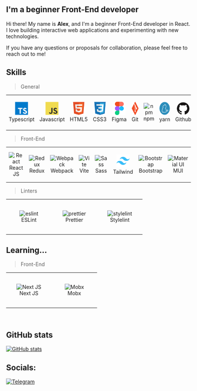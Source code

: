 ## I'm a beginner Front-End developer 
Hi there! My name is **Alex**, and I'm a beginner Front-End developer in React. I love building interactive web applications and experimenting with new technologies.

If you have any questions or proposals for collaboration, please feel free to reach out to me!
<br>

## Skills

>General

<table width='100%'>
  <tr>
    <td align="center" width="110" height="90">
      <img src="https://raw.githubusercontent.com/devicons/devicon/1119b9f84c0290e0f0b38982099a2bd027a48bf1/icons/typescript/typescript-original.svg" width="36" height="36" alt="typescript" />
      <br>Typescript
    </td>
    <td align="center" width="110" height="90">
      <img src="https://raw.githubusercontent.com/devicons/devicon/1119b9f84c0290e0f0b38982099a2bd027a48bf1/icons/javascript/javascript-original.svg" width="36" height="36" alt="javascript" />
      <br>Javascript
    </td>
    <td align="center" width="110" height="90">
      <img src="https://github.com/devicons/devicon/blob/master/icons/html5/html5-original.svg" width="36" height="36" alt="html" />
      <br>HTML5
    </td>
        <td align="center" width="110" height="90"> 
        <img src="https://github.com/devicons/devicon/blob/master/icons/css3/css3-original.svg" width="36" height="36" alt="css" />
      <br>CSS3
    </td>
    <td align="center" width="110" height="90">
      <img src="https://raw.githubusercontent.com/devicons/devicon/1119b9f84c0290e0f0b38982099a2bd027a48bf1/icons/figma/figma-original.svg" width="36" height="36" alt="figma" />
      <br>Figma
    </td>
    <td align="center" width="110" height="90">
      <img src="https://raw.githubusercontent.com/devicons/devicon/1119b9f84c0290e0f0b38982099a2bd027a48bf1/icons/git/git-original.svg" width="36" height="36" alt="git" />
      <br>Git
    </td>
    <td align="center" width="110" height="90"> 
      <img src="https://brandeps.com/icon-download/N/Npm-icon-vector-05.svg" width="36" height="36" alt="npm" />
      <br>npm
    </td>
    <td align="center" width="110" height="90"> 
      <img src="https://raw.githubusercontent.com/devicons/devicon/1119b9f84c0290e0f0b38982099a2bd027a48bf1/icons/yarn/yarn-original.svg" width="36" height="36" alt="yarn" />
      <br>yarn
    </td>
     <td align="center" width="110" height="90"> 
      <img src="https://github.com/devicons/devicon/blob/master/icons/github/github-original.svg" width="36" height="36" alt="github"/>
      <br>Github
    </td>
  </tr> 
</table>



>Front-End

<table width='100%'>
  <tr>
   <td align="center" width="110" height="90">
      <img src="https://brandlogos.net/wp-content/uploads/2020/09/react-logo.png" width="36" height="36" alt="React" />
      <br>React JS
    </td>
    <td align="center" width="110" height="90">
      <img src="https://cdn.worldvectorlogo.com/logos/redux.svg" width="36" height="36" alt="Redux" />
      <br>Redux
    </td>
    <td align="center" width="110" height="90"> 
      <img src="https://brandeps.com/icon-download/W/Webpack-icon-vector-02.svg" width="36" height="36" alt="Webpack" />
      <br>Webpack
    </td>
    <td align="center" width="110" height="90"> 
      <img src="https://vitejs.dev/logo.svg" width="36" height="36" alt="Vite" />
      <br>Vite
    </td> 
    <td align="center" width="110" height="90">
      <img src="https://brandeps.com/icon-download/S/Sass-icon-vector-04.svg" width="36" height="36" alt="Sass" />
      <br>Sass
    </td>
   <td align="center" width="110" height="90">
        <img src="https://github.com/devicons/devicon/blob/master/icons/tailwindcss/tailwindcss-plain.svg" width="36" height="36" alt="Tailwind" />
      <br>Tailwind
    </td>
    <td align="center" width="110" height="90">
      <img src="https://cdn.worldvectorlogo.com/logos/bootstrap-4.svg" width="36" height="36" alt="Bootstrap" />
      <br>Bootstrap
    </td>
    <td align="center" width="110" height="90">
      <img src="https://media.zeemly.com/zeemly/product/material-ui.png" width="36" height="36" alt="Material UI" />
      <br>MUI
    </td>
  </tr> 
</table>

>Linters

<table width='100%'>
  <tr>
     <td align="center" width="110" height="90">
      <img src="https://brandeps.com/icon-download/E/Eslint-icon-vector-02.svg" width="36" height="36" alt="eslint" />
      <br>ESLint
    </td>
    <td align="center" width="110" height="90">
      <img src="https://brandeps.com/icon-download/P/Prettier-icon-vector-02.svg" width="36" height="36" alt="prettier" />
      <br>Prettier
    </td>
    <td align="center" width="110" height="90">
      <img src="https://brandeps.com/logo-download/S/Stylelint-logo-vector-01.svg" width="36" height="36" alt="stylelint" />
      <br>Stylelint
    </td>
  </tr> 
</table>



## Learning...
>Front-End

<table width='100%'>
  <tr>
     <td align="center" width="110" height="90">
      <img src="https://raw.githubusercontent.com/samfromaway/samfromaway/master/.github/images/nextjs.png" width="36" height="36" alt="Next JS" />
      <br>Next JS
    </td>
    <td align="center" width="110" height="90"> 
      <img src="https://brandeps.com/icon-download/M/Mobx-icon-vector-01.svg" width="36" height="36" alt="Mobx" />
      <br>Mobx
    </td>
  </tr> 
</table>
<br>

## GitHub stats
[![GitHub stats](https://github-readme-stats.vercel.app/api?username=Hem1x&show_icons=true&theme=tokyonight)](https://github.com/Hem1x/github-readme-stats)
<br>

## Socials:
[![Telegram](https://img.shields.io/badge/-Telegram-090909?style=for-the-badge&logo=telegram&logoColor=27A0D9)](https://t.me/alexxAVK)
